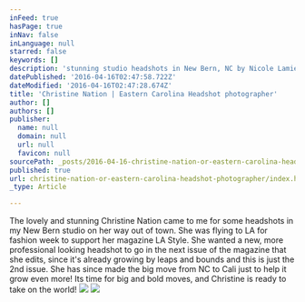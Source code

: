 ```yaml
---
inFeed: true
hasPage: true
inNav: false
inLanguage: null
starred: false
keywords: []
description: 'stunning studio headshots in New Bern, NC by Nicole Lamie'
datePublished: '2016-04-16T02:47:58.722Z'
dateModified: '2016-04-16T02:47:28.674Z'
title: 'Christine Nation | Eastern Carolina Headshot photographer'
author: []
authors: []
publisher:
  name: null
  domain: null
  url: null
  favicon: null
sourcePath: _posts/2016-04-16-christine-nation-or-eastern-carolina-headshot-photographer.md
published: true
url: christine-nation-or-eastern-carolina-headshot-photographer/index.html
_type: Article

---
```

The lovely and stunning Christine Nation came to me for some headshots in my New Bern studio on her way out of town.  She was flying to LA for fashion week to support her magazine LA Style.  She wanted a new, more professional looking headshot to go in the next issue of the magazine that she edits, since it's already growing by leaps and bounds and this is just the 2nd issue.  She has since made the big move from NC to Cali just to help it grow even more!  Its time for big and bold moves, and Christine is ready to take on the world!
![](https://the-grid-user-content.s3-us-west-2.amazonaws.com/6239b252-f82f-4de7-96ca-89afb0641610.jpg)
![](https://the-grid-user-content.s3-us-west-2.amazonaws.com/05aff875-e540-46a1-b611-583b968c277e.jpg)